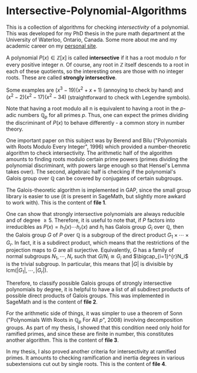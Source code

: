 # Intersective-Polynomial-Algorithms

This is a collection of algorithms for checking *intersectivity* of a polynomial. This was developed for my PhD thesis in the pure math department at the University of Waterloo, Ontario, Canada. Some more about me and my academic career on my [personal site](https://sites.google.com/view/nicbanks/home).

A polynomial $P(x)\in\mathbb{Z}[x]$ is called **intersective** if it has a root modulo $n$ for every positive integer $n$. Of course, any root in $\mathbb{Z}$ itself descends to a root in each of these quotients, so the interesting ones are those with no integer roots. These are called **strongly intersective**.

Some examples are $(x^3-19)(x^2+x+1)$ (annoying to check by hand) and $(x^2-2)(x^2-17)(x^2-34)$ (straightforward to check with Legendre symbols).

Note that having a root modulo all n is equivalent to having a root in the $p$-adic numbers $\mathbb{Q}_p$ for all primes $p$. Thus, one can expect the primes dividing the discriminant of $P(x)$ to behave differently - a common story in number theory.

One important paper on this subject was by Berend and Bilu ("Polynomials with Roots Modulo Every Integer", 1996) which provided a number-theoretic algorithm to check intersectivity. The arithmetic half of the algorithm amounts to finding roots modulo certain prime powers (primes dividing the polynomial discriminant, with powers large enough so that Hensel's Lemma takes over). The second, algebraic half is checking if the polynomial's Galois group over $\mathbb{Q}$ can be covered by conjugates of certain subgroups.

The Galois-theoretic algorithm is implemented in GAP, since the small group library is easier to use (it is present in SageMath, but slightly more awkard to work with). This is the content of **file 1**.

One can show that strongly intersective polynomials are always reducible and of degree $\geq 5$. Therefore, it is useful to note that, if $P$ factors into irreducibles as $P(x)=h_1(x)\cdots h_r(x)$ and $h_i$ has Galois group $G_i$ over $\mathbb{Q}$, then the Galois group $G$ of $P$ over $\mathbb{Q}$ is a subgroup of the direct product $G_1\times\cdots\times G_r$. In fact, it is a subdirect product, which means that the restrictions of the projection maps to $G$ are all surjective. Equivalently, $G$ has a family of normal subgroups $N_1,\cdots,N_r$ such that $G/N_i\cong G_i$ and $\bigcap_{i=1}^{r}N_i$ is the trivial subgroup. In particular, this means that $|G|$ is divisible by $\mathrm{lcm}(|G_1|,\cdots,|G_r|)$.

Therefore, to classify possible Galois groups of strongly intersective polynomials by degree, it is helpful to have a list of all subdirect products of possible direct products of Galois groups. This was implemented in SageMath and is the content of **file 2**.

For the arithmetic side of things, it was simpler to use a theorem of Sonn ("Polynomials With Roots in $\mathbb{Q}_p$ For All $p$", 2008) involving decomposition groups. As part of my thesis, I showed that this condition need only hold for ramified primes, and since these are finite in number, this constitutes another algorithm. This is the content of **file 3**.

In my thesis, I also proved another criteria for intersectivity at ramified primes. It amounts to checking ramification and inertia degrees in various subextensions cut out by single roots. This is the content of **file 4**.